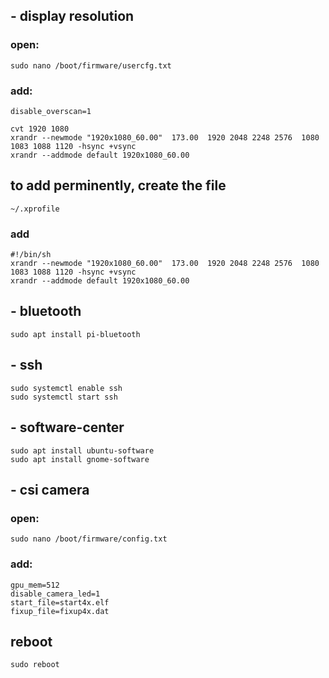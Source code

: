 ## - display resolution
### open:
    sudo nano /boot/firmware/usercfg.txt
### add:
    disable_overscan=1
    
    cvt 1920 1080
    xrandr --newmode "1920x1080_60.00"  173.00  1920 2048 2248 2576  1080 1083 1088 1120 -hsync +vsync
    xrandr --addmode default 1920x1080_60.00
    
## to add perminently, create the file
    ~/.xprofile
### add
    #!/bin/sh
    xrandr --newmode "1920x1080_60.00"  173.00  1920 2048 2248 2576  1080 1083 1088 1120 -hsync +vsync
    xrandr --addmode default 1920x1080_60.00

    

## - bluetooth
    sudo apt install pi-bluetooth
    
## - ssh
    sudo systemctl enable ssh
    sudo systemctl start ssh

## - software-center
    sudo apt install ubuntu-software
    sudo apt install gnome-software
    
## - csi camera
### open:
    sudo nano /boot/firmware/config.txt
### add:
    gpu_mem=512
    disable_camera_led=1
    start_file=start4x.elf
    fixup_file=fixup4x.dat

## reboot
    sudo reboot
